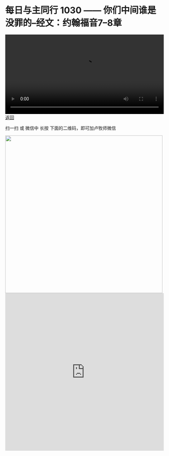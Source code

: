 # 每日与主同行 1030 —— 你们中间谁是没罪的–经文：约翰福音7–8章

<video width='100%' controls src='https://go2024.simai.life/api?redirect=https://r2.savefamily.net/@pastorpaulqiankunlu618/x4mOs5kuRGU.mp4?metric=PastorLu%26keyword=webpage%26type=video%26bot=26%26to=webpage'></video>
<a href='../daily.html'> 返回 </a>
<p>扫一扫 或 微信中 长按 下面的二维码，即可加卢牧师微信</p>
<img src='https://r2.savefamily.net/OVagt1.JPG' width='500px' />



<iframe width="100%" height="500" src="https://www.youtube.com/embed/x4mOs5kuRGU?si=zz5OCgHQvyW71w8c&amp;controls=0" title="YouTube video player" frameborder="0" allow="accelerometer; autoplay; clipboard-write; encrypted-media; gyroscope; picture-in-picture; web-share" referrerpolicy="strict-origin-when-cross-origin" allowfullscreen></iframe>